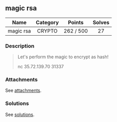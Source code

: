 ## magic rsa

|  Name  |  Category  |  Points  |  Solves  |
| :----: | :----: | :----: | :----: |
|  magic rsa  |  CRYPTO  |  262 / 500  |  27  |

### Description
> Let's perform the magic to encrypt as hash!
> 
> nc 35.72.139.70 31337

### Attachments
See [attachments](https://github.com/roadicing/ctf-writeups/tree/main/2021/hitconctf/magic-rsa/attachments).

### Solutions
See [solutions](https://github.com/roadicing/ctf-writeups/tree/main/2021/hitconctf/magic-rsa/solutions).